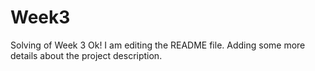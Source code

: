 # Week3
Solving of Week 3
Ok!
I am editing the README file. Adding some more details about the project description.
